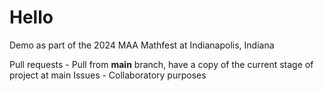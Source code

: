 # Hello
Demo as part of the 2024 MAA Mathfest at Indianapolis, Indiana

Pull requests - Pull from **main** branch, have a copy of the current stage of project at main
Issues - Collaboratory purposes

